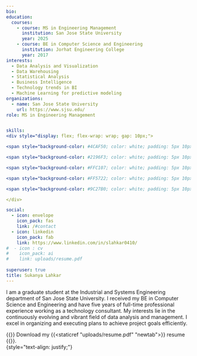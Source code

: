 ```yaml
---
bio: 
education:
  courses:
    - course: MS in Engineering Management
      institution: San Jose State University
      year: 2025
    - course: BE in Computer Science and Engineering
      institution: Jorhat Engineering College
      year: 2017
interests:
  - Data Analysis and Visualization
  - Data Warehousing
  - Statistical Analysis
  - Business Intelligence
  - Technology trends in BI
  - Machine Learning for predictive modeling
organizations:
  - name: San Jose State University
    url: https://www.sjsu.edu/
role: MS in Engineering Management


skills:
<div style="display: flex; flex-wrap: wrap; gap: 10px;">

<span style="background-color: #4CAF50; color: white; padding: 5px 10px; border-radius: 5px;">Data Engineering</span>

<span style="background-color: #2196F3; color: white; padding: 5px 10px; border-radius: 5px;">Python</span>

<span style="background-color: #FFC107; color: white; padding: 5px 10px; border-radius: 5px;">R</span>

<span style="background-color: #FF5722; color: white; padding: 5px 10px; border-radius: 5px;">SQL</span>

<span style="background-color: #9C27B0; color: white; padding: 5px 10px; border-radius: 5px;">Machine Learning</span>

</div>

social:
  - icon: envelope
    icon_pack: fas
    link: /#contact
  - icon: linkedin
    icon_pack: fab
    link: https://www.linkedin.com/in/slahkar0410/
#  - icon : cv 
#    icon_pack: ai
#    link: uploads/resume.pdf
  
superuser: true
title: Sukanya Lahkar
---
```


I am a graduate student at the Industrial and Systems Engineering department of San Jose State University. I received my BE in Computer Science and Engineering and have five years of full-time professional experience working as a technology consultant. My interests lie in the continuously evolving and vibrant field of data analysis and management. I excel in organizing and executing plans to achieve project goals efficiently.  
  
{{<icon name = "download" pack ="fas">}} Download my {{<staticref "uploads/resume.pdf" "newtab">}} resume {{</staticref>}}.  
{style="text-align: justify;"}


